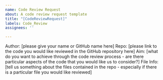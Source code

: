```yaml
---
name: Code Review Request
about: A code review request template
title: "[CodeReviewRequest]"
labels: Code_Review
assignees: ''

---
```


Author:  [please give your name or GitHub name here]
Repo: [please link to the code you would like reviewed in the GitHub repository here]
Aim: [what do you want to achieve through the code review process - are there particular aspects of the code that you would like us to consider?]
File Info: [tell us something about the files contained in the repo - especially if there is a particular file you would like reviewed]
